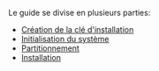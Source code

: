
Le guide se divise en plusieurs parties:
- [Création de la clé d'installation](./01-ISO.md)
- [Initialisation du système](./02-Initialisation.md)
- [Partitionnement](./03-partitionnement.md)
- [Installation](./04-chroot.md)